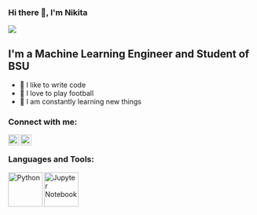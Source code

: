 ### Hi there 👋, I'm Nikita

![](https://komarev.com/ghpvc/?username=VladKalachev)

## I'm a Machine Learning Engineer and Student of BSU
- 💪 I like to write code
- 🎉 I love to play football
- 🥅 I am constantly learning new things

### Connect with me:

[<img align="left" alt="nikneural | LinkedIn" width="22px" src="https://cdn.jsdelivr.net/npm/simple-icons@v3/icons/linkedin.svg" />][linkedin]
[<img align="left" alt="nikneural | VK" width="22px" src="https://cdn.jsdelivr.net/npm/simple-icons@v3/icons/vk.svg" />][vk]

<br />

### Languages and Tools:

<img align="left" alt="Python" width="70px" src="https://cdn.picpng.com/logo/language-logo-python-44976.png" />
<img align="left" alt="Jupyter Notebook" width="70px" src=" https://cdn.icon-icons.com/icons2/2699/PNG/512/jupyter_logo_icon_169453.png"/>




<br />
<br />


[linkedin]: https://www.linkedin.com/in/nikita-mik-9b166521a/
[vk]: https://vk.com/chngk
